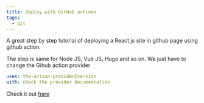 ```yaml
---
title: Deploy with GitHub actions
tags:
  - git
---
```


A great step by step tutorial of deploying a React.js site in github page using github action. 

The step is same for Node JS, Vue JS, Hugo and so on. We just have to change the Gihub action provider

```yml
uses: the-action-provider@version
with: check the provider documentation
```


Check it out [here](https://medium.com/@cmichel/how-to-deploy-a-create-react-app-with-github-actions-5e01f7a7b6b)